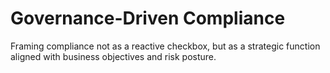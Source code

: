 # Governance-Driven Compliance

Framing compliance not as a reactive checkbox, but as a strategic function aligned with business objectives and risk posture.